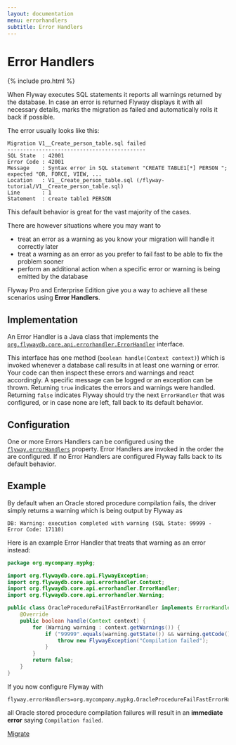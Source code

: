 ```yaml
---
layout: documentation
menu: errorhandlers
subtitle: Error Handlers
---
```

# Error Handlers
{% include pro.html %}

When Flyway executes SQL statements it reports all warnings returned by the database. In case an error is returned
Flyway displays it with all necessary details, marks the migration as failed and automatically rolls it back if possible.

The error usually looks like this:

```
Migration V1__Create_person_table.sql failed
--------------------------------------------
SQL State  : 42001
Error Code : 42001
Message    : Syntax error in SQL statement "CREATE TABLE1[*] PERSON "; expected "OR, FORCE, VIEW, ...
Location   : V1__Create_person_table.sql (/flyway-tutorial/V1__Create_person_table.sql)
Line       : 1
Statement  : create table1 PERSON
```

This default behavior is great for the vast majority of the cases.
 
There are however situations where you may want to
- treat an error as a warning as you know your migration will handle it correctly later
- treat a warning as an error as you prefer to fail fast to be able to fix the problem sooner
- perform an additional action when a specific error or warning is being emitted by the database

Flyway Pro and Enterprise Edition give you a way to achieve all these scenarios using **Error Handlers**.

## Implementation

An Error Handler is a Java class that implements the
[`org.flywaydb.core.api.errorhandler.ErrorHandler`](/documentation/api/javadoc/org/flywaydb/core/api/errorhandler/ErrorHandler.html) interface.

This interface has one method (`boolean handle(Context context)`) which is invoked whenever a database call results in
at least one warning or error. Your code can then inspect these errors and warnings and react accordingly. A specific
message can be logged or an exception can be thrown. Returning `true` indicates the errors and warnings were handled.
Returning `false` indicates Flyway should try the next `ErrorHandler` that was configured, or in case none are left,
fall back to its default behavior.

## Configuration

One or more Errors Handlers can be configured using the
[`flyway.errorHandlers`](http://localhost:4000/documentation/commandline/migrate#errorHandlers) property.
Error Handlers are invoked
in the order the are configured. If no Error Handlers are configured Flyway falls back to its default behavior.

## Example

By default when an Oracle stored procedure compilation fails, the driver simply returns a warning which is being output
by Flyway as

```
DB: Warning: execution completed with warning (SQL State: 99999 - Error Code: 17110)
```

Here is an example Error Handler that treats that warning as an error instead:

```java
package org.mycompany.mypkg;

import org.flywaydb.core.api.FlywayException;
import org.flywaydb.core.api.errorhandler.Context;
import org.flywaydb.core.api.errorhandler.ErrorHandler;
import org.flywaydb.core.api.errorhandler.Warning;

public class OracleProcedureFailFastErrorHandler implements ErrorHandler {
    @Override
    public boolean handle(Context context) {
        for (Warning warning : context.getWarnings()) {
            if ("99999".equals(warning.getState()) && warning.getCode() == 17110) {
                throw new FlywayException("Compilation failed");
            }
        }
        return false;
    }
}
```

If you now configure Flyway with

```
flyway.errorHandlers=org.mycompany.mypkg.OracleProcedureFailFastErrorHandler
```

all Oracle stored procedure compilation failures will result in an **immediate error** saying `Compilation failed`.

<p class="next-steps">
    <a class="btn btn-primary" href="/documentation/command/migrate">Migrate <i class="fa fa-arrow-right"></i></a>
</p>
